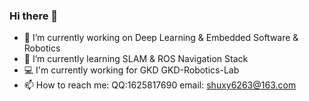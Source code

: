 ### Hi there 👋

<!--
**Qiaoqi-Zhuyan/Qiaoqi-Zhuyan** is a ✨ _special_ ✨ repository because its `README.md` (this file) appears on your GitHub profile.

Here are some ideas to get you started:
-->

- 🔭 I’m currently working on Deep Learning & Embedded Software & Robotics  
- 🌱 I’m currently learning SLAM &  ROS Navigation Stack
- 💻 I'm currently working for GKD GKD-Robotics-Lab
- 📫 How to reach me: QQ:1625817690 email: shuxy6263@163.com




